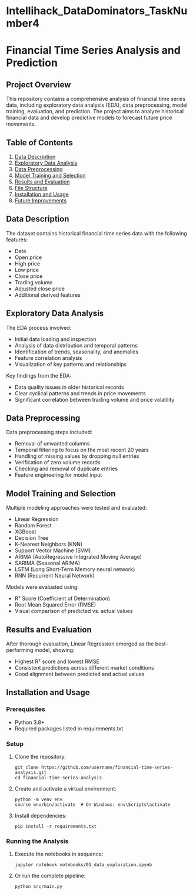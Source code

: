 # Intellihack_DataDominators_TaskNumber4

# Financial Time Series Analysis and Prediction

## Project Overview

This repository contains a comprehensive analysis of financial time series data, including exploratory data analysis (EDA), data preprocessing, model training, evaluation, and prediction. The project aims to analyze historical financial data and develop predictive models to forecast future price movements.

## Table of Contents

1. [Data Description](#data-description)
2. [Exploratory Data Analysis](#exploratory-data-analysis)
3. [Data Preprocessing](#data-preprocessing)
4. [Model Training and Selection](#model-training-and-selection)
5. [Results and Evaluation](#results-and-evaluation)
6. [File Structure](#file-structure)
7. [Installation and Usage](#installation-and-usage)
8. [Future Improvements](#future-improvements)

## Data Description

The dataset contains historical financial time series data with the following features:
- Date
- Open price
- High price
- Low price
- Close price
- Trading volume
- Adjusted close price
- Additional derived features

## Exploratory Data Analysis

The EDA process involved:
- Initial data loading and inspection
- Analysis of data distribution and temporal patterns
- Identification of trends, seasonality, and anomalies
- Feature correlation analysis
- Visualization of key patterns and relationships

Key findings from the EDA:
- Data quality issues in older historical records
- Clear cyclical patterns and trends in price movements
- Significant correlation between trading volume and price volatility

## Data Preprocessing

Data preprocessing steps included:
- Removal of unwanted columns
- Temporal filtering to focus on the most recent 20 years
- Handling of missing values by dropping null entries
- Verification of zero volume records
- Checking and removal of duplicate entries
- Feature engineering for model input

## Model Training and Selection

Multiple modeling approaches were tested and evaluated:
- Linear Regression
- Random Forest
- XGBoost
- Decision Tree
- K-Nearest Neighbors (KNN)
- Support Vector Machine (SVM)
- ARIMA (AutoRegressive Integrated Moving Average)
- SARIMA (Seasonal ARIMA)
- LSTM (Long Short-Term Memory neural network)
- RNN (Recurrent Neural Network)

Models were evaluated using:
- R² Score (Coefficient of Determination)
- Root Mean Squared Error (RMSE)
- Visual comparison of predicted vs. actual values

## Results and Evaluation

After thorough evaluation, Linear Regression emerged as the best-performing model, showing:
- Highest R² score and lowest RMSE
- Consistent predictions across different market conditions
- Good alignment between predicted and actual values



## Installation and Usage

### Prerequisites

- Python 3.8+
- Required packages listed in requirements.txt

### Setup

1. Clone the repository:
   ```
   git clone https://github.com/username/financial-time-series-analysis.git
   cd financial-time-series-analysis
   ```

2. Create and activate a virtual environment:
   ```
   python -m venv env
   source env/bin/activate  # On Windows: env\Scripts\activate
   ```

3. Install dependencies:
   ```
   pip install -r requirements.txt
   ```

### Running the Analysis

1. Execute the notebooks in sequence:
   ```
   jupyter notebook notebooks/01_data_exploration.ipynb
   ```

2. Or run the complete pipeline:
   ```
   python src/main.py
   ```


